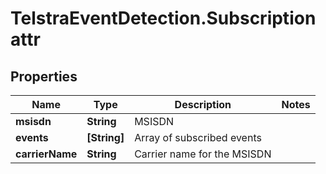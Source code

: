 # TelstraEventDetection.Subscriptionattr

## Properties
Name | Type | Description | Notes
------------ | ------------- | ------------- | -------------
**msisdn** | **String** | MSISDN | 
**events** | **[String]** | Array of subscribed events | 
**carrierName** | **String** | Carrier name for the MSISDN | 



